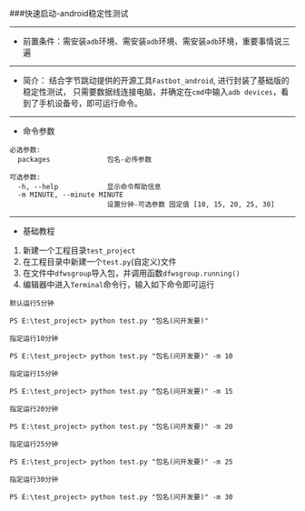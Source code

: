 
###快速启动-android稳定性测试

----
- 前置条件：需安装`adb`环境、需安装`adb`环境、需安装`adb`环境，重要事情说三遍
-----
- 简介： 
结合字节跳动提供的开源工具`Fastbot_android`, 进行封装了基础版的稳定性测试，
只需要数据线连接电脑，并确定在`cmd`中输入`adb devices`，看到了手机设备号，即可运行命令。
------
- 命令参数
```commandline
必选参数:
  packages              包名-必传参数

可选参数:
  -h, --help            显示命令帮助信息
  -m MINUTE, --minute MINUTE
                        设置分钟-可选参数 固定值 [10, 15, 20, 25, 30]
```
-----
- 基础教程
1. 新建一个工程目录`test_project`
2. 在工程目录中新建一个`test.py`(自定义)文件
3. 在文件中`dfwsgroup`导入包，并调用函数`dfwsgroup.running()`
4. 编辑器中进入`Terminal`命令行，输入如下命令即可运行
```commandline
默认运行5分钟

PS E:\test_project> python test.py "包名(问开发要)" 
```
```commandline
指定运行10分钟

PS E:\test_project> python test.py "包名(问开发要)" -m 10 
```
```commandline
指定运行15分钟

PS E:\test_project> python test.py "包名(问开发要)" -m 15 
```
```commandline
指定运行20分钟

PS E:\test_project> python test.py "包名(问开发要)" -m 20
```
```commandline
指定运行25分钟

PS E:\test_project> python test.py "包名(问开发要)" -m 25
```
```commandline
指定运行30分钟

PS E:\test_project> python test.py "包名(问开发要)" -m 30
```
